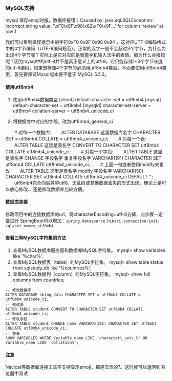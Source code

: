 ### MySQL支持
mysql 保存emoji时报，数据库报错：Caused by: java.sql.SQLException: Incorrect string value: '\xF0\x9F\x98\x82\xF0\x9F...' for column 'review' at row 1

我们可以看到错误提示中的字符0xF0 0x9F 0x98 0x84 ，这对应UTF-8编码格式中的4字节编码（UTF-8编码规范）。正常的汉字一般不会超过3个字节，为什么为出现4个字节呢？实际上是它对应的是智能手机输入法中的表情。那为什么会报错呢？因为mysql中的utf-8并不是真正意义上的utf-8，它只能存储1~3个字节长度的utf-8编码，如果想存储4个字节的必须用utf8mb4类型。不而要使用utf8mb4类型，首先要保证Mysql版本要不低于 MySQL 5.5.3。
#### 使用utf8mb4
1. 使用utf8mb4数据类型
[client]
default-character-set = utf8mb4
[mysql]
default-character-set = utf8mb4
[mysqld]
character-set-server = utf8mb4
collation-server = utf8mb4_unicode_ci

2. 将数据库中对应的字段，改为utf8mb4_general_ci

　　# 对每一个数据库:
　　ALTER DATABASE 这里数据库名字 CHARACTER SET = utf8mb4 COLLATE = utf8mb4_unicode_ci;
　　# 对每一个表:
　　ALTER TABLE 这里是表名字 CONVERT TO CHARACTER SET utf8mb4 COLLATE utf8mb4_unicode_ci;
　　# 对每一个字段:
　　ALTER TABLE 这里是表名字 CHANGE 字段名字 重复字段名字 VARCHAR(191) CHARACTER SET utf8mb4 COLLATE utf8mb4_unicode_ci;
　　# 上面一句或者使用modify来更改
　　ALTER TABLE 这里是表名字 modify 字段名字 VARCHAR(50) CHARACTER SET utf8mb4 COLLATE utf8mb4_unicode_ci DEFAULT '';
　　utf8mb4完全向后兼容utf8，无乱码或其他数据丢失的形式出现。理论上是可以放心修改… 还是修改数据库比较方便。

#### 数据库连接
修改项目中的连接数据库的url，将characterEncoding=utf-8去掉，此步骤一定要进行
SpringBoot可以增加：`spring.datasource.hikari.connection-init-sql=set names utf8mb4`

#### 查看三种MySQL字符集的方法

1. 查看MySQL数据库服务器和数据库MySQL字符集。
    mysql> show variables like '%char%';
2. 查看MySQL数据表（table）的MySQL字符集。
    mysql> show table status from sqlstudy_db like '%countries%';
3. 查看MySQL数据列（column）的MySQL字符集。
    mysql> show full columns from countries;

```
-- 修改数据库
ALTER DATABASE iblog_data CHARACTER SET = utf8mb4 COLLATE = utf8mb4_unicode_ci;
-- 修改表
ALTER TABLE student CONVERT TO CHARACTER SET utf8mb4 COLLATE utf8mb4_unicode_ci;
-- 修改字段
ALTER TABLE student CHANGE name VARCHAR(191) CHARACTER SET utf8mb4 COLLATE utf8mb4_unicode_ci;
-- 查看
SHOW VARIABLES WHERE Variable_name LIKE 'character\_set\_%' OR Variable_name LIKE 'collation%';
```

#### 注意
Navicat等数据库连接工具不支持显示emoji，都是显示的?。这时候可以返回到浏览器中测试






